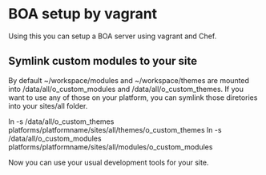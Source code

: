 BOA setup by vagrant
==

Using this you can setup a BOA server using vagrant and Chef.

Symlink custom modules to your site
--

By default ~/workspace/modules and ~/workspace/themes are mounted into /data/all/o_custom_modules and /data/all/o_custom_themes. If you want to use any of those on your platform, you can symlink those diretories into your sites/all folder.

  ln -s /data/all/o_custom_themes platforms/platformname/sites/all/themes/o_custom_themes
  ln -s /data/all/o_custom_modules platforms/platformname/sites/all/modules/o_custom_modules

Now you can use your usual development tools for your site.